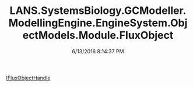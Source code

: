 ﻿---
title: LANS.SystemsBiology.GCModeller.ModellingEngine.EngineSystem.ObjectModels.Module.FluxObject
date: 6/13/2016 8:14:37 PM
---

[IFluxObjectHandle](T-LANS.SystemsBiology.GCModeller.ModellingEngine.EngineSystem.ObjectModels.Module.FluxObject.IFluxObjectHandle.html)
